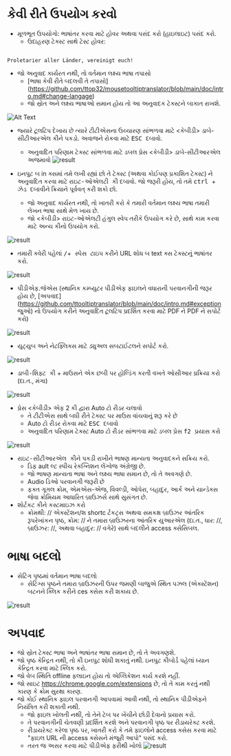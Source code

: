 # કેવી રીતે ઉપયોગ કરવો


- મૂળભૂત ઉપયોગો: ભાષાંતર કરવા માટે હોવર અથવા પસંદ કરો (હાઇલાઇટ) પસંદ કરો.
  - ઉદાહરણ ટેક્સ્ટ સાથે ટેસ્ટ હોવર:
```console

Proletarier aller Länder, vereinigt euch!

```

  - જો અનુવાદ કાર્યરત નથી, તો વર્તમાન લક્ષ્ય ભાષા તપાસો
    - [ભાષા કેવી રીતે બદલવી તે તપાસો] (https://github.com/ttop32/mousetooltiptranslator/blob/main/doc/intro.md#change-langage)
    - જો સ્રોત અને લક્ષ્ય ભાષાઓ સમાન હોય તો આ અનુવાદક ટેક્સ્ટને બાકાત રાખશે.


![Alt Text](/doc/reagre.gif)



- જ્યારે ટૂલટિપ દેખાય છે ત્યારે ટીટીએસના ઉચ્ચારણ સાંભળવા માટે <કેબીડી> ડાબે-સીટીઆરએલ </kbd> કીને પકડો. અવાજને રોકવા માટે <kbd> ESC </kbd> દબાવો.
  - અનુવાદિત પરિણામ ટેક્સ્ટ સાંભળવા માટે ડબલ પ્રેસ <કેબીડી> ડાબે-સીટીઆરએલ </kbd> અજમાવો
![result](/doc/20.gif)



- ઇનપુટ બ in ક્સમાં તમે લખી રહ્યાં છો તે ટેક્સ્ટ (અથવા કોઈપણ પ્રકાશિત ટેક્સ્ટ) ને અનુવાદિત કરવા માટે <kbd> રાઇટ-ઓએલટી </kbd> કી દબાવો. જો જરૂરી હોય, તો તમે <kbd> ctrl </kbd> + <kbd> ઝેડ </kbd> દબાવીને ક્રિયાને પૂર્વવત્ કરી શકો છો.
  - જો અનુવાદ કાર્યરત નથી, તો ખાતરી કરો કે તમારી વર્તમાન લક્ષ્ય ભાષા તમારી લેખન ભાષા સાથે મેળ ખાય છે.
  - જો <કેબીડી> રાઇટ-ઓએલટી </kbd> હંગુલ સ્વેપ તરીકે ઉપયોગ કરે છે,
સાથે કામ કરવા માટે અન્ય કીનો ઉપયોગ કરો.


![result](/doc/11.gif)



- તમારી ક્વેરી પહેલાં <kbd>/</kbd>+<kbd> સ્પેસ </kbd> ટાઇપ કરીને URL શોધ બ text ક્સ ટેક્સ્ટનું ભાષાંતર કરો.


![result](/doc/21.gif)



- પીડીએફ.જેએસ (સ્થાનિક કમ્પ્યુટર પીડીએફ ફાઇલને વધારાની પરવાનગીની જરૂર હોય છે, [અપવાદ] (https://github.com/ttooltiptranslator/blob/main/doc/intro.md#exception જુઓ) નો ઉપયોગ કરીને અનુવાદિત ટૂલટિપ પ્રદર્શિત કરવા માટે PDF ને PDF ને સપોર્ટ કરો)


![result](/doc/12.gif)



- યુટ્યુબ અને નેટફ્લિક્સ માટે ડ્યુઅલ સબટાઈટલને સપોર્ટ કરો.


![result](/doc/16.gif)



- <kbd> ડાબી-શિફ્ટ </kbd> કી + માઉસને એક છબી પર હોલ્ડિંગ કરતી વખતે ઓસીઆર પ્રક્રિયા કરો (દા.ત., મંગા)


![result](/doc/15.gif)



- પ્રેસ <કેબીડી> એફ 2 </kbd> કી દ્વારા Auto ટો રીડર ચલાવો
  - તે ટીટીએસ સાથે બધી રીતે ટેક્સ્ટ પર માઉસ વાંચવાનું શરૂ કરે છે
  - Auto ટો રીડર રોકવા માટે <kbd> ESC </kbd> દબાવો
  - અનુવાદિત પરિણામ ટેક્સ્ટ Auto ટો રીડર સાંભળવા માટે ડબલ પ્રેસ <kbd> f2 </kbd> પ્રયાસ કરો


![result](/doc/30.gif)



- <kbd> રાઇટ-સીટીઆરએલ </kbd> કીને પકડી રાખીને ભાષણ માન્યતા અનુવાદકને સક્રિય કરો.
  - ડિફ ault લ્ટ સ્પીચ રેકગ્નિશન લેંગ્વેજ અંગ્રેજી છે.
  - જો ભાષણ માન્યતા ભાષા અને લક્ષ્ય ભાષા સમાન છે, તો તે અવગણે છે.
  - Audio ડિઓ પરવાનગી જરૂરી છે
  - ફક્ત ગૂગલ ક્રોમ, એમએસ-એજ, વિવલ્ડી, ઓપેરા, બહાદુર, આર્ક અને યાન્ડેક્સ જેવા ક્રોમિયમ આધારિત બ્રાઉઝર્સ સાથે સુસંગત છે.
- શોર્ટકટ કીને કસ્ટમાઇઝ કરો
  - ક્રોમથી: // એક્સ્ટેંશન/શ shortc ર્ટકટ્સ અથવા સમકક્ષ બ્રાઉઝર આંતરિક રૂપરેખાંકન પૃષ્ઠ, ક્રોમ: // ને તમારા બ્રાઉઝરના આંતરિક યુઆરએલ (દા.ત., ધાર: //, બ્રાઉઝર: //, અથવા બહાદુર: // વગેરે) સાથે બદલીને access ક્સેસિબલ.
# ભાષા બદલો
- સેટિંગ પૃષ્ઠમાં વર્તમાન ભાષા બદલો
  - સેટિંગ્સ પૃષ્ઠને તમારા બ્રાઉઝરની ઉપર જમણી બાજુએ સ્થિત પઝલ (એક્સ્ટેંશન) બટનને ક્લિક કરીને ces ક્સેસ કરી શકાય છે.


![result](/doc/14.gif)





# અપવાદ


- જો સ્રોત ટેક્સ્ટ ભાષા અને ભાષાંતર ભાષા સમાન છે, તો તે અવગણશે.
- જો પૃષ્ઠ કેન્દ્રિત નથી, તો કી ઇનપુટ શોધી શકાતું નથી.
ઇનપુટ કીબોર્ડ પહેલાં ધ્યાન કેન્દ્રિત કરવા માટે ક્લિક કરો.
- જો વેબ સ્થિતિ offline ફલાઇન હોય તો એપ્લિકેશન કાર્ય કરશે નહીં.
- જો સાઇટ <https://chrome.google.com/extensions> છે, તો તે કામ કરતું નથી કારણ કે ક્રોમ સુરક્ષા કારણ.
- જો કોઈ સ્થાનિક ફાઇલ પરવાનગી આપવામાં આવી નથી, તો સ્થાનિક પીડીએફને નિયંત્રિત કરી શકાતી નથી.
  - જો ફાઇલ ખોલતી નથી, તો તેને ટેબ પર ખેંચીને છોડી દેવાનો પ્રયાસ કરો.
  - તે પરવાનગીની ચેતવણી પ્રદર્શિત કરશે અને પરવાનગી પૃષ્ઠ પર રીડાયરેક્ટ કરશે.
  - રીડાયરેક્ટ કરેલા પૃષ્ઠ પર, ખાતરી કરો કે તમે ફાઇલોને access ક્સેસ કરવા માટે "ફાઇલ URL ની access ક્સેસને મંજૂરી આપો" પસંદ કરો.
  - તરત જ અસર કરવા માટે પીડીએફ ફરીથી ખોલો
![result](/doc/10.gif)
